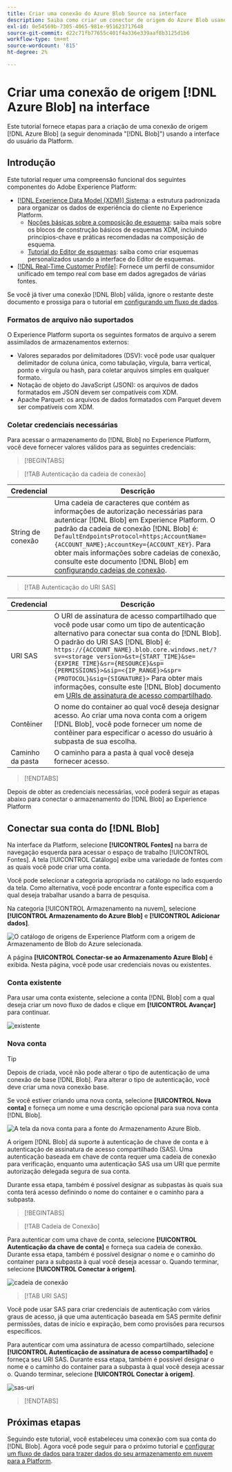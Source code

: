 ```yaml
---
title: Criar uma conexão do Azure Blob Source na interface
description: Saiba como criar um conector de origem do Azure Blob usando a interface do usuário da Platform.
exl-id: 0e54569b-7305-4065-981e-951623717648
source-git-commit: d22c71fb77655c401f4a336e339aaf8b3125d1b6
workflow-type: tm+mt
source-wordcount: '815'
ht-degree: 2%

---
```


# Criar uma conexão de origem [!DNL Azure Blob] na interface

Este tutorial fornece etapas para a criação de uma conexão de origem [!DNL Azure Blob] (a seguir denominada &quot;[!DNL Blob]&quot;) usando a interface do usuário da Platform.

## Introdução

Este tutorial requer uma compreensão funcional dos seguintes componentes do Adobe Experience Platform:

* [[!DNL Experience Data Model (XDM)] Sistema](../../../../../xdm/home.md): a estrutura padronizada para organizar os dados de experiência do cliente no Experience Platform.
   * [Noções básicas sobre a composição de esquema](../../../../../xdm/schema/composition.md): saiba mais sobre os blocos de construção básicos de esquemas XDM, incluindo princípios-chave e práticas recomendadas na composição de esquema.
   * [Tutorial do Editor de esquemas](../../../../../xdm/tutorials/create-schema-ui.md): saiba como criar esquemas personalizados usando a interface do Editor de esquemas.
* [[!DNL Real-Time Customer Profile]](../../../../../profile/home.md): Fornece um perfil de consumidor unificado em tempo real com base em dados agregados de várias fontes.

Se você já tiver uma conexão [!DNL Blob] válida, ignore o restante deste documento e prossiga para o tutorial em [configurando um fluxo de dados](../../dataflow/batch/cloud-storage.md).

### Formatos de arquivo não suportados

O Experience Platform suporta os seguintes formatos de arquivo a serem assimilados de armazenamentos externos:

* Valores separados por delimitadores (DSV): você pode usar qualquer delimitador de coluna única, como tabulação, vírgula, barra vertical, ponto e vírgula ou hash, para coletar arquivos simples em qualquer formato.
* Notação de objeto do JavaScript (JSON): os arquivos de dados formatados em JSON devem ser compatíveis com XDM.
* Apache Parquet: os arquivos de dados formatados com Parquet devem ser compatíveis com XDM.

### Coletar credenciais necessárias

Para acessar o armazenamento do [!DNL Blob] no Experience Platform, você deve fornecer valores válidos para as seguintes credenciais:

>[!BEGINTABS]

>[!TAB Autenticação da cadeia de conexão]

| Credencial | Descrição |
| --- | --- |
| String de conexão | Uma cadeia de caracteres que contém as informações de autorização necessárias para autenticar [!DNL Blob] em Experience Platform. O padrão da cadeia de conexão [!DNL Blob] é: `DefaultEndpointsProtocol=https;AccountName={ACCOUNT_NAME};AccountKey={ACCOUNT_KEY}`. Para obter mais informações sobre cadeias de conexão, consulte este documento [!DNL Blob] em [configurando cadeias de conexão](https://docs.microsoft.com/en-us/azure/storage/common/storage-configure-connection-string). |

>[!TAB Autenticação do URI SAS]

| Credencial | Descrição |
| --- | --- |
| URI SAS | O URI de assinatura de acesso compartilhado que você pode usar como um tipo de autenticação alternativo para conectar sua conta do [!DNL Blob]. O padrão do URI SAS [!DNL Blob] é: `https://{ACCOUNT_NAME}.blob.core.windows.net/?sv=<storage version>&st={START_TIME}&se={EXPIRE_TIME}&sr={RESOURCE}&sp={PERMISSIONS}>&sip=<{IP_RANGE}>&spr={PROTOCOL}&sig={SIGNATURE}>` Para obter mais informações, consulte este [!DNL Blob] documento em [URIs de assinatura de acesso compartilhado](https://docs.microsoft.com/en-us/azure/data-factory/connector-azure-blob-storage#shared-access-signature-authentication). |
| Contêiner | O nome do container ao qual você deseja designar acesso. Ao criar uma nova conta com a origem [!DNL Blob], você pode fornecer um nome de contêiner para especificar o acesso do usuário à subpasta de sua escolha. |
| Caminho da pasta | O caminho para a pasta à qual você deseja fornecer acesso. |

>[!ENDTABS]

Depois de obter as credenciais necessárias, você poderá seguir as etapas abaixo para conectar o armazenamento do [!DNL Blob] ao Experience Platform

## Conectar sua conta do [!DNL Blob]

Na interface da Platform, selecione **[!UICONTROL Fontes]** na barra de navegação esquerda para acessar o espaço de trabalho [!UICONTROL Fontes]. A tela [!UICONTROL Catálogo] exibe uma variedade de fontes com as quais você pode criar uma conta.

Você pode selecionar a categoria apropriada no catálogo no lado esquerdo da tela. Como alternativa, você pode encontrar a fonte específica com a qual deseja trabalhar usando a barra de pesquisa.

Na categoria [!UICONTROL Armazenamento na nuvem], selecione **[!UICONTROL Armazenamento do Azure Blob]** e **[!UICONTROL Adicionar dados]**.

![O catálogo de origens de Experience Platform com a origem de Armazenamento de Blob do Azure selecionada.](../../../../images/tutorials/create/blob/catalog.png)

A página **[!UICONTROL Conectar-se ao Armazenamento Azure Blob]** é exibida. Nesta página, você pode usar credenciais novas ou existentes.

### Conta existente

Para usar uma conta existente, selecione a conta [!DNL Blob] com a qual deseja criar um novo fluxo de dados e clique em **[!UICONTROL Avançar]** para continuar.

![existente](../../../../images/tutorials/create/blob/existing.png)

### Nova conta

>[!TIP]
>
>Depois de criada, você não pode alterar o tipo de autenticação de uma conexão de base [!DNL Blob]. Para alterar o tipo de autenticação, você deve criar uma nova conexão base.

Se você estiver criando uma nova conta, selecione **[!UICONTROL Nova conta]** e forneça um nome e uma descrição opcional para sua nova conta [!DNL Blob].

![A tela da nova conta para a fonte do Armazenamento Azure Blob.](../../../../images/tutorials/create/blob/new.png)

A origem [!DNL Blob] dá suporte à autenticação de chave de conta e à autenticação de assinatura de acesso compartilhado (SAS). Uma autenticação baseada em chave de conta requer uma cadeia de conexão para verificação, enquanto uma autenticação SAS usa um URI que permite autorização delegada segura de sua conta.

Durante essa etapa, também é possível designar as subpastas às quais sua conta terá acesso definindo o nome do container e o caminho para a subpasta.

>[!BEGINTABS]

>[!TAB Cadeia de Conexão]

Para autenticar com uma chave de conta, selecione **[!UICONTROL Autenticação da chave de conta]** e forneça sua cadeia de conexão. Durante essa etapa, também é possível designar o nome e o caminho do container para a subpasta à qual você deseja acessar o. Quando terminar, selecione **[!UICONTROL Conectar à origem]**.

![cadeia de conexão](../../../../images/tutorials/create/blob/connectionstring.png)

>[!TAB URI SAS]

Você pode usar SAS para criar credenciais de autenticação com vários graus de acesso, já que uma autenticação baseada em SAS permite definir permissões, datas de início e expiração, bem como provisões para recursos específicos.

Para autenticar com uma assinatura de acesso compartilhado, selecione **[!UICONTROL Autenticação de assinatura de acesso compartilhado]** e forneça seu URI SAS. Durante essa etapa, também é possível designar o nome e o caminho do container para a subpasta à qual você deseja acessar o. Quando terminar, selecione **[!UICONTROL Conectar à origem]**.

![sas-uri](../../../../images/tutorials/create/blob/sas-uri.png)

>[!ENDTABS]

## Próximas etapas

Seguindo este tutorial, você estabeleceu uma conexão com sua conta do [!DNL Blob]. Agora você pode seguir para o próximo tutorial e [configurar um fluxo de dados para trazer dados do seu armazenamento em nuvem para a Platform](../../dataflow/batch/cloud-storage.md).
